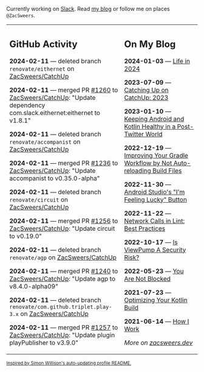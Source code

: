 Currently working on [Slack](https://slack.com/). Read [my blog](https://zacsweers.dev/) or follow me on places `@ZacSweers`.

<table><tr><td valign="top" width="60%">

## GitHub Activity
<!-- githubActivity starts -->
**2024-02-11** — deleted branch `renovate/eithernet` on [ZacSweers/CatchUp](https://github.com/ZacSweers/CatchUp)

**2024-02-11** — merged PR [#1260](https://github.com/ZacSweers/CatchUp/pull/1260) to [ZacSweers/CatchUp](https://github.com/ZacSweers/CatchUp): "Update dependency com.slack.eithernet:eithernet to v1.8.1"

**2024-02-11** — deleted branch `renovate/accompanist` on [ZacSweers/CatchUp](https://github.com/ZacSweers/CatchUp)

**2024-02-11** — merged PR [#1236](https://github.com/ZacSweers/CatchUp/pull/1236) to [ZacSweers/CatchUp](https://github.com/ZacSweers/CatchUp): "Update accompanist to v0.35.0-alpha"

**2024-02-11** — deleted branch `renovate/circuit` on [ZacSweers/CatchUp](https://github.com/ZacSweers/CatchUp)

**2024-02-11** — merged PR [#1256](https://github.com/ZacSweers/CatchUp/pull/1256) to [ZacSweers/CatchUp](https://github.com/ZacSweers/CatchUp): "Update circuit to v0.19.0"

**2024-02-11** — deleted branch `renovate/agp` on [ZacSweers/CatchUp](https://github.com/ZacSweers/CatchUp)

**2024-02-11** — merged PR [#1240](https://github.com/ZacSweers/CatchUp/pull/1240) to [ZacSweers/CatchUp](https://github.com/ZacSweers/CatchUp): "Update agp to v8.4.0-alpha09"

**2024-02-11** — deleted branch `renovate/com.github.triplet.play-3.x` on [ZacSweers/CatchUp](https://github.com/ZacSweers/CatchUp)

**2024-02-11** — merged PR [#1257](https://github.com/ZacSweers/CatchUp/pull/1257) to [ZacSweers/CatchUp](https://github.com/ZacSweers/CatchUp): "Update plugin playPublisher to v3.9.0"
<!-- githubActivity ends -->
</td><td valign="top" width="40%">

## On My Blog
<!-- blog starts -->
**2024-01-03** — [Life in 2024](https://www.zacsweers.dev/life-in-2024/)

**2023-07-09** — [Catching Up on CatchUp: 2023](https://www.zacsweers.dev/catching-up-on-catchup-2023/)

**2023-01-10** — [Keeping Android and Kotlin Healthy in a Post-Twitter World](https://www.zacsweers.dev/keeping-android-healthy/)

**2022-12-19** — [Improving Your Gradle Workflow by Not Auto-reloading Build Files](https://www.zacsweers.dev/improving-your-workflow-by-not-auto-reloading-build-files/)

**2022-11-30** — [Android Studio's "I'm Feeling Lucky" Button](https://www.zacsweers.dev/android-studios-im-feeling-lucky-button/)

**2022-11-22** — [Network Calls in Lint: Best Practices](https://www.zacsweers.dev/network-calls-in-lint-best-practices/)

**2022-10-17** — [Is ViewPump A Security Risk?](https://www.zacsweers.dev/is-viewpump-a-security-risk/)

**2022-05-23** — [You Are Not Blocked](https://www.zacsweers.dev/you-are-not-blocked/)

**2021-07-23** — [Optimizing Your Kotlin Build](https://www.zacsweers.dev/optimizing-your-kotlin-build/)

**2021-06-14** — [How I Work](https://www.zacsweers.dev/how-i-work/)
<!-- blog ends -->
_More on [zacsweers.dev](https://zacsweers.dev/)_
</td></tr></table>

<sub><a href="https://simonwillison.net/2020/Jul/10/self-updating-profile-readme/">Inspired by Simon Willison's auto-updating profile README.</a></sub>
